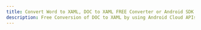---title: Convert Word to XAML, DOC to XAML FREE Converter or Android SDKdescription: Free Conversion of DOC to XAML by using Android Cloud APIs & SDKs. Also Create, Edit & Render Microsoft Word & OpenOffice documents in the Cloud.---